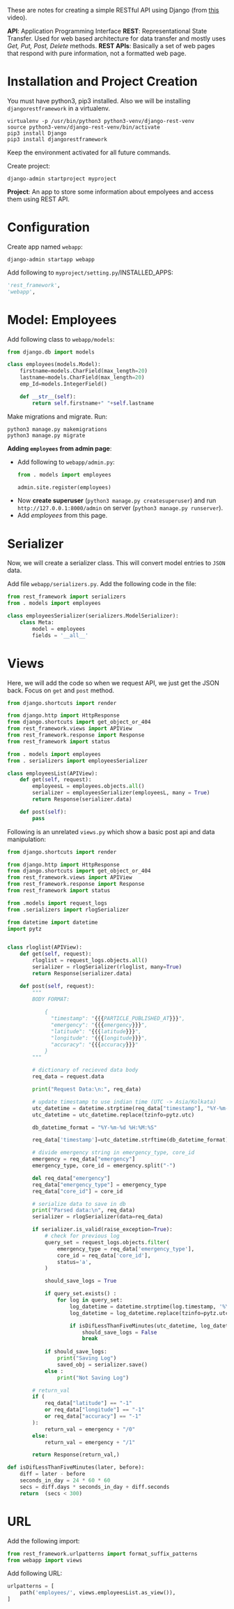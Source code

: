 These are notes for creating a simple RESTful API using Django (from [this](https://www.youtube.com/watch?v=ejJ-2oz4AgI) video).

**API**: Application Programming Interface
**REST**: Representational State Transfer. Used for web based architecture for data transfer and mostly uses *Get, Put, Post, Delete* methods.
**REST APIs**: Basically a set of web pages that respond with pure information, not a formatted web page.

# Installation and Project Creation
You must have python3, pip3 installed. Also we will be installing `djangorestframework` in a virtualenv.
```
virtualenv -p /usr/bin/python3 python3-venv/django-rest-venv
source python3-venv/django-rest-venv/bin/activate
pip3 install Django
pip3 install djangorestframework
```
Keep the environment activated for all future commands.

Create project:
```
django-admin startproject myproject
```

**Project**: An app to store some information about empolyees and access them using REST API.

# Configuration
Create app named `webapp`:
```
django-admin startapp webapp
```

Add following to `myproject/setting.py`/INSTALLED_APPS:
```python
'rest_framework',
'webapp',
```

# Model: Employees
Add following class to `webapp/models`:
```python
from django.db import models

class employees(models.Model):
    firstname=models.CharField(max_length=20)
    lastname=models.CharField(max_length=20)
    emp_Id=models.IntegerField()

    def __str__(self):
        return self.firstname+" "+self.lastname
```

Make migrations and migrate. Run:
```
python3 manage.py makemigrations
python3 manage.py migrate
```

**Adding `employees` from admin page**:
-   Add following to `webapp/admin.py`:
    ```python
    from . models import employees

    admin.site.register(employees)
    ```
-   Now **create superuser** (`python3 manage.py createsuperuser`) and run `http://127.0.0.1:8000/admin` on server (`python3 manage.py runserver`). 
-   Add *employees* from this page.

# Serializer
Now, we will create a serializer class. This will convert model entries to `JSON` data.

Add file `webapp/serializers.py`. Add the following code in the file:
```python
from rest_framework import serializers
from . models import employees

class employeesSerializer(serializers.ModelSerializer):
    class Meta:
        model = employees
        fields = '__all__'
```

# Views
Here, we will add the code so when we request API, we just get the JSON back. Focus on `get` and `post` method.

```python
from django.shortcuts import render

from django.http import HttpResponse
from django.shortcuts import get_object_or_404
from rest_framework.views import APIView
from rest_framework.response import Response
from rest_framework import status

from . models import employees
from . serializers import employeesSerializer

class employeesList(APIView):
    def get(self, request):
        employeesL = employees.objects.all()
        serializer = employeesSerializer(employeesL, many = True)
        return Response(serializer.data)

    def post(self):
        pass
```

Following is an unrelated `views.py` which show a basic post api and data manipulation:

```python
from django.shortcuts import render

from django.http import HttpResponse
from django.shortcuts import get_object_or_404
from rest_framework.views import APIView
from rest_framework.response import Response
from rest_framework import status

from .models import request_logs
from .serializers import rlogSerializer

from datetime import datetime
import pytz


class rloglist(APIView):
    def get(self, request):
        rloglist = request_logs.objects.all()
        serializer = rlogSerializer(rloglist, many=True)
        return Response(serializer.data)

    def post(self, request):
        """
        BODY FORMAT:
        
            {
              "timestamp": "{{{PARTICLE_PUBLISHED_AT}}}",
              "emergency": "{{{emergency}}}",
              "latitude": "{{{latitude}}}",
              "longitude": "{{{longitude}}}",
              "accuracy": "{{{accuracy}}}"
            }
        """

        # dictionary of recieved data body
        req_data = request.data

        print("Request Data:\n:", req_data)

        # update timestamp to use indian time (UTC -> Asia/Kolkata)
        utc_datetime = datetime.strptime(req_data["timestamp"], "%Y-%m-%dT%H:%M:%S.%fZ")
        utc_datetime = utc_datetime.replace(tzinfo=pytz.utc)

        db_datetime_format = "%Y-%m-%d %H:%M:%S"

        req_data['timestamp']=utc_datetime.strftime(db_datetime_format)

        # divide emergency string in emergency_type, core_id
        emergency = req_data["emergency"]
        emergency_type, core_id = emergency.split("-")

        del req_data["emergency"]
        req_data["emergency_type"] = emergency_type
        req_data["core_id"] = core_id

        # serialize data to save in db
        print("Parsed data:\n", req_data)
        serializer = rlogSerializer(data=req_data)

        if serializer.is_valid(raise_exception=True):
            # check for previous log
            query_set = request_logs.objects.filter(
                emergency_type = req_data['emergency_type'],
                core_id = req_data['core_id'],
                status='a',
            )

            should_save_logs = True

            if query_set.exists() :
                for log in query_set:
                    log_datetime = datetime.strptime(log.timestamp, '%Y-%m-%d %H:%M:%S')
                    log_datetime = log_datetime.replace(tzinfo=pytz.utc)

                    if isDifLessThanFiveMinutes(utc_datetime, log_datetime) :
                        should_save_logs = False
                        break
            
            if should_save_logs:
                print("Saving Log")
                saved_obj = serializer.save()
            else :
                print("Not Saving Log")

        # return_val
        if (
            req_data["latitude"] == "-1"
            or req_data["longitude"] == "-1"
            or req_data["accuracy"] == "-1"
        ):
            return_val = emergency + "/0"
        else:
            return_val = emergency + "/1"

        return Response(return_val,)

def isDifLessThanFiveMinutes(later, before):
    diff = later - before
    seconds_in_day = 24 * 60 * 60
    secs = diff.days * seconds_in_day + diff.seconds
    return  (secs < 300)
```

# URL
Add the following import:
```python
from rest_framework.urlpatterns import format_suffix_patterns
from webapp import views
```

Add following URL:
```py
urlpatterns = [
    path('employees/', views.employeesList.as_view()),
]
```
